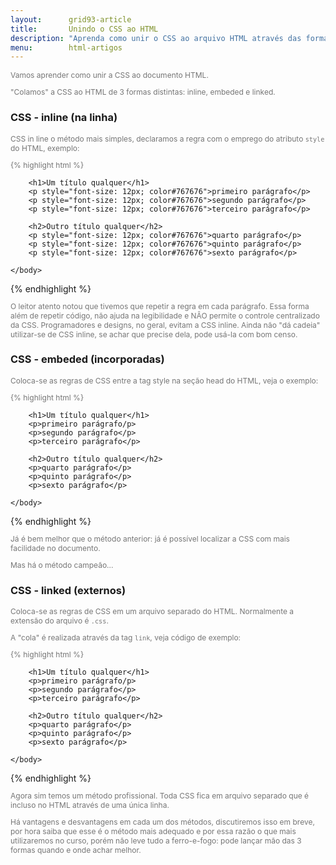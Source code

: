 ```yaml
---
layout:      grid93-article
title:       Unindo o CSS ao HTML
description: "Aprenda como unir o CSS ao arquivo HTML através das formas: in line, embeded e linked."
menu:        html-artigos
---
```


Vamos aprender como unir a CSS ao documento HTML.

"Colamos" a CSS ao HTML de 3 formas distintas: inline, embeded e linked.


### CSS - inline (na linha)

CSS in line o método mais simples, declaramos a regra com o emprego do atributo `style` do HTML, exemplo:

{% highlight html %}
<!DOCTYPE html>
<html lang="pt-br">
    <head>
        <title>Título da página</title>
        <meta charset="utf-8">
    </head>
    <body>

        <h1>Um título qualquer</h1>
        <p style="font-size: 12px; color#767676">primeiro parágrafo</p>
        <p style="font-size: 12px; color#767676">segundo parágrafo</p>
        <p style="font-size: 12px; color#767676">terceiro parágrafo</p>

        <h2>Outro título qualquer</h2>
        <p style="font-size: 12px; color#767676">quarto parágrafo</p>
        <p style="font-size: 12px; color#767676">quinto parágrafo</p>
        <p style="font-size: 12px; color#767676">sexto parágrafo</p>

    </body>
</html>
{% endhighlight %}

O leitor atento notou que tivemos que repetir a regra em cada parágrafo. Essa forma além de repetir código, não ajuda na
 legibilidade e NÂO permite o controle centralizado da CSS. Programadores e designs, no geral, evitam a CSS inline. Ainda
 não "dá cadeia" utilizar-se de CSS inline, se achar que precise dela, pode usá-la com bom censo.



### CSS - embeded (incorporadas)

Coloca-se as regras de CSS entre a tag style na seção head do HTML, veja o exemplo:

{% highlight html %}
<!DOCTYPE html>
<html lang="pt-br">
    <head>
        <title>Título da página</title>
        <meta charset="utf-8">
        <style type="text/css" media="all">
        p {
            font-size: 12px;
            color: #767676;
        }
        </style>
    </head>
    <body>

        <h1>Um título qualquer</h1>
        <p>primeiro parágrafo/p>
        <p>segundo parágrafo</p>
        <p>terceiro parágrafo</p>

        <h2>Outro título qualquer</h2>
        <p>quarto parágrafo</p>
        <p>quinto parágrafo</p>
        <p>sexto parágrafo</p>

    </body>
</html>
{% endhighlight %}

Já é bem melhor que o método anterior: já é possível localizar a CSS com mais facilidade no documento.

Mas há o método campeão...



### CSS - linked (externos)

Coloca-se as regras de CSS em um arquivo separado do HTML. Normalmente a extensão do arquivo é `.css`.

A "cola" é realizada através da tag `link`, veja código de exemplo:

{% highlight html %}
<!DOCTYPE html>
<html lang="pt-br">
    <head>
        <title>Título da página</title>
        <meta charset="utf-8">
        <link rel="stylesheet" type="text/css" href="estilos.css" media="all" />
    </head>
    <body>

        <h1>Um título qualquer</h1>
        <p>primeiro parágrafo/p>
        <p>segundo parágrafo</p>
        <p>terceiro parágrafo</p>

        <h2>Outro título qualquer</h2>
        <p>quarto parágrafo</p>
        <p>quinto parágrafo</p>
        <p>sexto parágrafo</p>

    </body>
</html>
{% endhighlight %}

Agora sim temos um método profissional. Toda CSS fica em arquivo separado que é incluso no HTML através de uma única linha.

Há vantagens e desvantagens em cada um dos métodos, discutiremos isso em breve, por hora saiba que esse é o método mais
adequado e por essa razão o que mais utilizaremos no curso, porém não leve tudo a ferro-e-fogo:
pode lançar mão das 3 formas quando e onde achar melhor.
